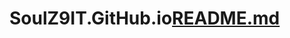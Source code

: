 # SoulZ9IT.GitHub.io[README.md](https://github.com/SoulZ9IT/SoulZ9IT.GitHub.io/files/10868855/README.md)
